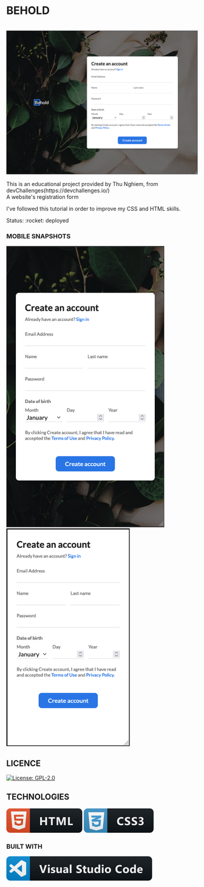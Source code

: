 # BEHOLD
</br>![index_1](https://github.com/rqguzman/assets/blob/main/snapshots/behold/web.png)
<p>
    This is an educational project provided by  Thu Nghiem, from </br>
    devChallenges(https://devchallenges.io/) </br>
    A website's registration form </br>
</p>
<p>
    I've followed this tutorial in order to improve my CSS and HTML skills.
</p>
<p>
    Status: :rocket: deployed </br>
    
</p>

### MOBILE SNAPSHOTS
![mobile_plus](https://github.com/rqguzman/assets/blob/main/snapshots/behold/mobile_plus.png)
![mobile_small](https://github.com/rqguzman/assets/blob/main/snapshots/behold/mobile_5.png)

## LICENCE

   [![License: GPL-2.0](https://img.shields.io/github/license/rqguzman/behold-devchallenges?color=0F80c0)](https://github.com/rqguzman/behold-devchallenges/blob/main/LICENSE)

## TECHNOLOGIES
<p>
    <img src="https://github.com/rqguzman/assets/blob/main/ColoredBadges/svg/dev/languages/html.svg" alt="HTML" style="vertical-align:top margin:6px 4px">
    <img src="https://github.com/rqguzman/assets/blob/main/ColoredBadges/svg/dev/languages/css3.svg" alt="CSS3" style="vertical-align:top margin:6px 4px">    
</p>

### BUILT WITH  
<p>
    <img src="https://github.com/rqguzman/assets/blob/main/ColoredBadges/svg/dev/tools/visualstudio_code.svg" alt="VS Code" style="vertical-align:top margin:6px 4px">       
</p>
